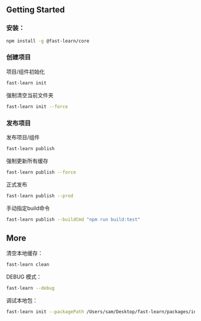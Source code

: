 
## Getting Started

### 安装：

```bash
npm install -g @fast-learn/core
```

### 创建项目

项目/组件初始化

```bash
fast-learn init
```

强制清空当前文件夹

```bash
fast-learn init --force
```

### 发布项目

发布项目/组件

```bash
fast-learn publish
```

强制更新所有缓存

```bash
fast-learn publish --force
```

正式发布

```bash
fast-learn publish --prod
```

手动指定build命令

```bash
fast-learn publish --buildCmd "npm run build:test"
```


## More

清空本地缓存：

```bash
fast-learn clean
```

DEBUG 模式：

```bash
fast-learn --debug
```

调试本地包：

```bash
fast-learn init --packagePath /Users/sam/Desktop/fast-learn/packages/init/
```
